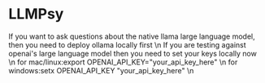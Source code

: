 # LLMPsy
If you want to ask questions about the native llama large language model, then you need to deploy ollama locally first \n
If you are testing against openai's large language model then you need to set your keys locally now \n
for mac/linux:export OPENAI_API_KEY="your_api_key_here" \n
for windows:setx OPENAI_API_KEY "your_api_key_here" \n
